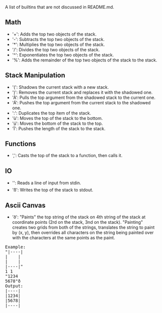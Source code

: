 A list of builtins that are not discussed in README.md.

## Math
- '+': Adds the top two objects of the stack.
- '-': Subtracts the top two objects of the stack.
- '*': Multiplies the top two objects of the stack.
- '/': Divides the top two objects of the stack.
- '^': Exponentiates the top two objects of the stack.
- '%': Adds the remainder of the top two objects of the stack to the stack.

## Stack Manipulation
- '(': Shadows the current stack with a new stack.
- ')': Removes the current stack and replaces it with the shadowed one.
- 'À': Pulls the top argument from the shadowed stack to the current one.
- 'Á': Pushes the top argument from the current stack to the shadowed one.
- ':': Duplicates the top item of the stack.
- 'ù': Moves the top of the stack to the bottom.
- 'ú': Moves the bottom of the stack to the top.
- 'Ï': Pushes the length of the stack to the stack.

## Functions
- ',': Casts the top of the stack to a function, then calls it.

## IO
- '': Reads a line of input from stdin.
- 'ß': Writes the top of the stack to stdout.

## Ascii Canvas
- 'ð': "Paints" the top string of the stack on 4th string of the stack at coordinate points
(2rd on the stack, 3nd on the stack). "Painting" creates two grids from both of the strings, translates the string
to paint by (x, y), then overrides all characters on the string being painted over with the characters at the same
points as the paint.
<pre>
Example:
"|----|
|    |
|    |
|----|"
1 1
"1234
5678"ð
Output:
|----|
|1234|
|5678|
|----|
</pre>
